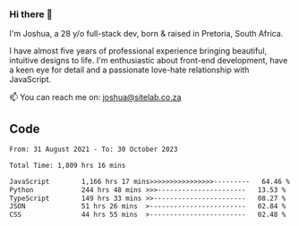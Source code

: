 ### Hi there 👋

I'm Joshua, a 28 y/o full-stack dev, born & raised in Pretoria, South Africa. 

I have almost five years of professional experience bringing beautiful, intuitive designs to life. I'm enthusiastic about front-end development, have a keen eye for detail and a passionate love-hate relationship with JavaScript.

📫 You can reach me on: joshua@sitelab.co.za

## **Code**

<!--START_SECTION:waka-->

```txt
From: 31 August 2021 - To: 30 October 2023

Total Time: 1,809 hrs 16 mins

JavaScript        1,166 hrs 17 mins>>>>>>>>>>>>>>>>---------   64.46 %
Python            244 hrs 48 mins >>>----------------------   13.53 %
TypeScript        149 hrs 33 mins >>-----------------------   08.27 %
JSON              51 hrs 26 mins  >------------------------   02.84 %
CSS               44 hrs 55 mins  >------------------------   02.48 %
```

<!--END_SECTION:waka-->
